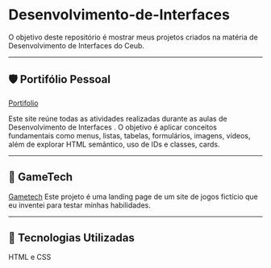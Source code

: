 # Desenvolvimento-de-Interfaces

O objetivo deste repositório é mostrar meus projetos criados na matéria de Desenvolvimento de Interfaces do Ceub.

---

## 🛡️ **Portifólio Pessoal**

[Portifolio](https://portifolio-ana-julia-alemar.netlify.app/)

Este site reúne todas as atividades realizadas durante as aulas de Desenvolvimento de Interfaces . O objetivo é aplicar conceitos fundamentais como menus, listas, tabelas, formulários, imagens, vídeos, além de explorar HTML semântico, uso de IDs e classes, cards.

---

## 🌟 **GameTech**

[Gametech](https://gametech-ana-julia.netlify.app)
Este projeto é uma landing page de um site de jogos fictício que eu inventei para testar minhas habilidades.

---

## 🚀 **Tecnologias Utilizadas**

HTML e CSS
